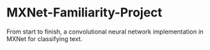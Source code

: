 # MXNet-Familiarity-Project

From start to finish, a convolutional neural network implementation in MXNet for classifying text.
